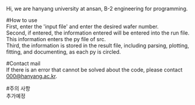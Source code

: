Hi, we are hanyang university at ansan, B-2 engineering for programming.

#How to use    
 First, enter the 'input file' and enter the desired wafer number.  
 Second, if entered, the information entered will be entered into the run file. This information enters the py file of src.  
 Third, the information is stored in the result file, including parsing, plotting, fitting, and documenting, as each py is circled.

#Contact mail  
 If there is an error that cannot be solved about the code, please contact 000@hanyang.ac.kr.  
 
 #주의 사항  
 추가예정 


```python

```


```python

```

